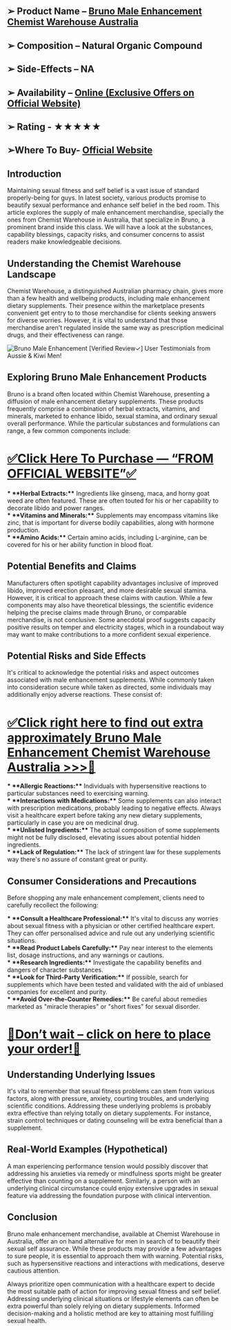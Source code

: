 <h2>➢ Product Name &ndash;&nbsp;<a href="https://trusthealthy.com/brunohealth-buy">Bruno Male Enhancement Chemist Warehouse Australia</a></h2>
<h2>➢ Composition &ndash; Natural Organic Compound</h2>
<h2>➢ Side-Effects &ndash; NA</h2>
<h2>➢ Availability &ndash;&nbsp;<a href="https://trusthealthy.com/brunohealth-buy">Online (Exclusive Offers on Official Website)</a></h2>
<h2>➢ Rating - ★★★★★</h2>
<h2>➢Where To Buy-&nbsp;<a href="https://trusthealthy.com/brunohealth-buy">Official Website</a></h2>
<h2>Introduction</h2>
<p>Maintaining sexual fitness and self belief is a vast issue of standard properly-being for guys. In latest society, various products promise to beautify sexual performance and enhance self belief in the bed room. This article explores the supply of male enhancement merchandise, specially the ones from Chemist Warehouse in Australia, that specialize in Bruno, a prominent brand inside this class. We will have a look at the substances, capability blessings, capacity risks, and consumer concerns to assist readers make knowledgeable decisions.</p>
<h2>Understanding the Chemist Warehouse Landscape</h2>
<p>Chemist Warehouse, a distinguished Australian pharmacy chain, gives more than a few health and wellbeing products, including male enhancement dietary supplements. Their presence within the marketplace presents convenient get entry to to those merchandise for clients seeking answers for diverse worries. However, it is vital to understand that those merchandise aren't regulated inside the same way as prescription medicinal drugs, and their effectiveness can range.</p>
<p><img src="https://blogger.googleusercontent.com/img/b/R29vZ2xl/AVvXsEj1zIWla87q1jV7SHkiXaOk8-2pNBMOGWgxxhD2jbm_SHjNzQNyc6VdNnoH314z9MruUj6TA78MgmpKfbaF43cgBRhXaVLySTqy06AjPjjK-FCUEDx5i2n8UckwOS68376ayQAly-0t_tYO9n5-_vN44pQ4be0V0qCBgiHazVP90Fx1fYvspr-yMaKAx3A/w640-h264/Bruno%20Male%20Enhancement%204.jpg" alt="Bruno Male Enhancement [Verified Review✓] User Testimonials from Aussie &amp;  Kiwi Men!" /></p>
<h2>Exploring Bruno Male Enhancement Products</h2>
<p>Bruno is a brand often located within Chemist Warehouse, presenting a diffusion of male enhancement dietary supplements. These products frequently comprise a combination of herbal extracts, vitamins, and minerals, marketed to enhance libido, sexual stamina, and ordinary sexual overall performance. While the particular substances and formulations can range, a few common components include:</p>
<h1><a href="https://trusthealthy.com/brunohealth-buy">✅Click Here To Purchase &mdash; &ldquo;FROM OFFICIAL WEBSITE&rdquo;✅</a></h1>
<p><strong>* **Herbal Extracts:**</strong> Ingredients like ginseng, maca, and horny goat weed are often featured. These are often touted for his or her capability to decorate libido and power ranges.<br /><strong>* **Vitamins and Minerals:**</strong> Supplements may encompass vitamins like zinc, that is important for diverse bodily capabilities, along with hormone production.<br /><strong>* **Amino Acids:**</strong> Certain amino acids, including L-arginine, can be covered for his or her ability function in blood float.</p>
<h2>Potential Benefits and Claims</h2>
<p>Manufacturers often spotlight capability advantages inclusive of improved libido, improved erection pleasant, and more desirable sexual stamina. However, it is critical to approach these claims with caution. While a few components may also have theoretical blessings, the scientific evidence helping the precise claims made through Bruno, or comparable merchandise, is not conclusive. Some anecdotal proof suggests capacity positive results on temper and electricity stages, which in a roundabout way may want to make contributions to a more confident sexual experience.</p>
<h2>Potential Risks and Side Effects</h2>
<p>It's critical to acknowledge the potential risks and aspect outcomes associated with male enhancement supplements. While commonly taken into consideration secure while taken as directed, some individuals may additionally enjoy adverse reactions. These consist of:</p>
<h1><a href="https://trusthealthy.com/brunohealth-buy">✅Click right here to find out extra approximately Bruno Male Enhancement Chemist Warehouse Australia &gt;&gt;&gt;🛒</a></h1>
<p><strong>* **Allergic Reactions:**</strong> Individuals with hypersensitive reactions to particular substances need to exercising warning.<br /><strong>* **Interactions with Medications:**</strong> Some supplements can also interact with prescription medications, probably leading to negative effects. Always visit a healthcare expert before taking any new dietary supplements, particularly in case you are on medicinal drug.<br /><strong>* **Unlisted Ingredients:**</strong> The actual composition of some supplements might not be fully disclosed, elevating issues about potential hidden ingredients.<br /><strong>* **Lack of Regulation:**</strong> The lack of stringent law for these supplements way there's no assure of constant great or purity.</p>
<h2>Consumer Considerations and Precautions</h2>
<p>Before shopping any male enhancement complement, clients need to carefully recollect the following:</p>
<p><strong>* **Consult a Healthcare Professional:**</strong> It's vital to discuss any worries about sexual fitness with a physician or other certified healthcare expert. They can offer personalised advice and rule out any underlying scientific situations.<br /><strong>* **Read Product Labels Carefully:**</strong> Pay near interest to the elements list, dosage instructions, and any warnings or cautions.<br /><strong>* **Research Ingredients:**</strong> Investigate the capability benefits and dangers of character substances.<br /><strong>* **Look for Third-Party Verification:**</strong> If possible, search for supplements which have been tested and validated with the aid of unbiased companies for excellent and purity.<br /><strong>* **Avoid Over-the-Counter Remedies:**</strong> Be careful about remedies marketed as "miracle therapies" or "short fixes" for sexual disorder.</p>
<h1><a href="https://trusthealthy.com/brunohealth-buy">💸Don&rsquo;t wait &ndash; click on here to place your order!🤑</a></h1>
<h2>Understanding Underlying Issues</h2>
<p>It's vital to remember that sexual fitness problems can stem from various factors, along with pressure, anxiety, courting troubles, and underlying scientific conditions. Addressing these underlying problems is probably extra effective than relying totally on dietary supplements. For instance, strain control techniques or dating counseling will be extra beneficial than a supplement.</p>
<h2>Real-World Examples (Hypothetical)</h2>
<p>A man experiencing performance tension would possibly discover that addressing his anxieties via remedy or mindfulness sports might be greater effective than counting on a supplement. Similarly, a person with an underlying clinical circumstance could enjoy extensive upgrades in sexual feature via addressing the foundation purpose with clinical intervention.</p>
<h2>Conclusion</h2>
<p>Bruno male enhancement merchandise, available at Chemist Warehouse in Australia, offer an on hand alternative for men in search of to beautify their sexual self assurance. While these products may provide a few advantages to sure people, it is essential to approach them with warning. Potential risks, such as hypersensitive reactions and interactions with medications, deserve cautious attention.</p>
<p>Always prioritize open communication with a healthcare expert to decide the most suitable path of action for improving sexual fitness and self belief. Addressing underlying clinical situations or lifestyle elements can often be extra powerful than solely relying on dietary supplements. Informed decision-making and a holistic method are key to attaining most fulfilling sexual health.</p>

